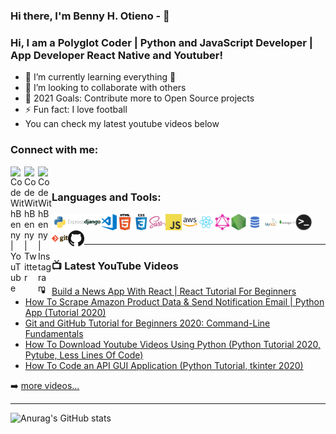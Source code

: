 ### Hi there, I'm Benny H. Otieno - 👋

### Hi, I am a Polyglot Coder | Python and JavaScript Developer | App Developer React Native and Youtuber!

- 🌱 I’m currently learning everything 🤣
- 👯 I’m looking to collaborate with others
- 🥅 2021 Goals: Contribute more to Open Source projects
- ⚡ Fun fact: I love football
- You can check my latest youtube videos below

### Connect with me:

[<img align="left" alt="CodeWithBenny | YouTube" width="22px" src="https://cdn.jsdelivr.net/npm/simple-icons@v3/icons/youtube.svg" />][youtube]
[<img align="left" alt="CodeWithBenny | Twitter" width="22px" src="https://cdn.jsdelivr.net/npm/simple-icons@v3/icons/twitter.svg" />][twitter]
[<img align="left" alt="CodeWithBenny | Instagram" width="22px" src="https://cdn.jsdelivr.net/npm/simple-icons@v3/icons/instagram.svg" />][instagram]

<br />

### Languages and Tools:

[<img align="left" alt="python" width="26px" src="https://raw.githubusercontent.com/github/explore/80688e429a7d4ef2fca1e82350fe8e3517d3494d/topics/python/python.png" />][reactplaylist]
[<img align="left" alt="express" width="26px" src="https://raw.githubusercontent.com/github/explore/80688e429a7d4ef2fca1e82350fe8e3517d3494d/topics/express/express.png" />][reactplaylist]
[<img align="left" alt="Terminal" width="26px" src="https://raw.githubusercontent.com/github/explore/80688e429a7d4ef2fca1e82350fe8e3517d3494d/topics/django/django.png" />][reactplaylist]

[<img align="left" alt="Visual Studio Code" width="26px" src="https://raw.githubusercontent.com/github/explore/80688e429a7d4ef2fca1e82350fe8e3517d3494d/topics/visual-studio-code/visual-studio-code.png" />][webdevplaylist]
[<img align="left" alt="HTML5" width="26px" src="https://raw.githubusercontent.com/github/explore/80688e429a7d4ef2fca1e82350fe8e3517d3494d/topics/html/html.png" />][webdevplaylist]
[<img align="left" alt="CSS3" width="26px" src="https://raw.githubusercontent.com/github/explore/80688e429a7d4ef2fca1e82350fe8e3517d3494d/topics/css/css.png" />][cssplaylist]
[<img align="left" alt="Sass" width="26px" src="https://raw.githubusercontent.com/github/explore/80688e429a7d4ef2fca1e82350fe8e3517d3494d/topics/sass/sass.png" />][cssplaylist]
[<img align="left" alt="JavaScript" width="26px" src="https://raw.githubusercontent.com/github/explore/80688e429a7d4ef2fca1e82350fe8e3517d3494d/topics/javascript/javascript.png" />][jsplaylist]
[<img align="left" alt="aws" width="26px" src="https://raw.githubusercontent.com/github/explore/80688e429a7d4ef2fca1e82350fe8e3517d3494d/topics/aws/aws.png" />][reactplaylist]
[<img align="left" alt="React" width="26px" src="https://raw.githubusercontent.com/github/explore/80688e429a7d4ef2fca1e82350fe8e3517d3494d/topics/react/react.png" />][reactplaylist]
[<img align="left" alt="GraphQL" width="26px" src="https://raw.githubusercontent.com/github/explore/80688e429a7d4ef2fca1e82350fe8e3517d3494d/topics/graphql/graphql.png" />][webdevplaylist]
[<img align="left" alt="Node.js" width="26px" src="https://raw.githubusercontent.com/github/explore/80688e429a7d4ef2fca1e82350fe8e3517d3494d/topics/nodejs/nodejs.png" />][webdevplaylist]
[<img align="left" alt="SQL" width="26px" src="https://raw.githubusercontent.com/github/explore/80688e429a7d4ef2fca1e82350fe8e3517d3494d/topics/sql/sql.png" />][webdevplaylist]
[<img align="left" alt="MySQL" width="26px" src="https://raw.githubusercontent.com/github/explore/80688e429a7d4ef2fca1e82350fe8e3517d3494d/topics/mysql/mysql.png" />][webdevplaylist]
[<img align="left" alt="MongoDB" width="26px" src="https://raw.githubusercontent.com/github/explore/80688e429a7d4ef2fca1e82350fe8e3517d3494d/topics/mongodb/mongodb.png" />][webdevplaylist]
[<img align="left" alt="Terminal" width="26px" src="https://raw.githubusercontent.com/github/explore/80688e429a7d4ef2fca1e82350fe8e3517d3494d/topics/terminal/terminal.png" />][reactplaylist]
[<img align="left" alt="Git" width="26px" src="https://raw.githubusercontent.com/github/explore/80688e429a7d4ef2fca1e82350fe8e3517d3494d/topics/git/git.png" />][webdevplaylist]
[<img align="left" alt="GitHub" width="26px" src="https://raw.githubusercontent.com/github/explore/78df643247d429f6cc873026c0622819ad797942/topics/github/github.png" />][webdevplaylist]

<br />
<br />

---

### 📺 Latest YouTube Videos

<!-- YOUTUBE:START -->
- [Build a News App With React | React Tutorial For Beginners](https://www.youtube.com/watch?v=jTk6XP4IgGs)
- [How To Scrape Amazon Product Data & Send Notification Email | Python App (Tutorial 2020)](https://www.youtube.com/watch?v=-8Z_m2eniTc)
- [Git and GitHub Tutorial for Beginners 2020: Command-Line Fundamentals](https://www.youtube.com/watch?v=xFNvikSfPPA)
- [How To Download Youtube Videos Using Python (Python Tutorial 2020, Pytube, Less Lines Of Code)](https://www.youtube.com/watch?v=aOYZC_oQqKs)
- [How To Code an API GUI Application (Python Tutorial, tkinter 2020)](https://www.youtube.com/watch?v=enFIHCZLIAE)
<!-- YOUTUBE:END -->

➡️ [more videos...](https://www.youtube.com/channel/UCG3RrjGnM5xQgePKpvsl0Gw)

---

![Anurag's GitHub stats](https://github-readme-stats.vercel.app/api?username=hinn254&show_icons=true&count_private=true&hide_border=true)

[twitter]: https://twitter.com/HinnBennyKe
[youtube]: https://www.youtube.com/channel/UCG3RrjGnM5xQgePKpvsl0Gw
[instagram]: https://www.instagram.com/benny_hinn__/
[webdevplaylist]: https://www.youtube.com/channel/UCG3RrjGnM5xQgePKpvsl0Gw/playlists
[jsplaylist]: https://www.youtube.com/channel/UCG3RrjGnM5xQgePKpvsl0Gw/playlists
[cssplaylist]: https://www.youtube.com/channel/UCG3RrjGnM5xQgePKpvsl0Gw/playlists
[reactplaylist]: https://www.youtube.com/channel/UCG3RrjGnM5xQgePKpvsl0Gw/playlists
